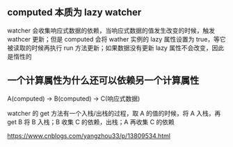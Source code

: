 <!-- @format -->

## computed 本质为 lazy watcher

watcher 会收集响应式数据的依赖，当响应式数据的值发生改变的时候，触发 wathcer 更新；但是 computed 会将 wather 实例的 lazy 属性设置为 true，等它被读取的时候再执行 run 方法更新；如果数据没有更新 lazy 属性不会改变，因此是惰性的

## 一个计算属性为什么还可以依赖另一个计算属性

A(computed) -> B(computed) -> C(响应式数据)

watcher 的 get 方法有一个入栈/出栈的过程，取 A 的值的时候，将 A 入栈，再 get B 将 B 入栈；B 收集 C 的依赖，出栈；A 再收集 C 的依赖

https://www.cnblogs.com/yangzhou33/p/13809534.html

